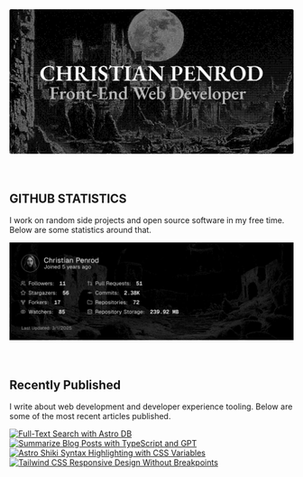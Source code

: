 
<picture>
  <source media="(prefers-color-scheme: dark)" srcset="assets/banner.dark.png?v=91830b9d-4425-4778-b448-5aed0718b098" width="843px" />
  <source media="(prefers-color-scheme: light)" srcset="assets/banner.light.png?v=91830b9d-4425-4778-b448-5aed0718b098" width="843px" />
  <img src="assets/banner.dark.png?v=91830b9d-4425-4778-b448-5aed0718b098" alt="Banner" width="843px" />
</picture>
<br />
<br />
<br />
<h2>GITHUB STATISTICS</h2>
<p>I work on random side projects and open source software in my free time. Below are some statistics around that.</p>
<picture>
  <source media="(prefers-color-scheme: dark)" srcset="assets/statistics.dark.png?v=91830b9d-4425-4778-b448-5aed0718b098" width="843px" />
  <source media="(prefers-color-scheme: light)" srcset="assets/statistics.light.png?v=91830b9d-4425-4778-b448-5aed0718b098" width="843px" />
  <img src="assets/statistics.dark.png?v=91830b9d-4425-4778-b448-5aed0718b098" alt="Github Statistics" width="843px" />
</picture>
<br />
<br />
<br />
<h2>Recently Published</h2>
<p>I write about web development and developer experience tooling. Below are some of the most recent articles published.</p>
<a href="https://christianpenrod.com/blog/full-text-search-with-astro-db"><img src="https://christianpenrod.com/blog/full-text-search-with-astro-db.png?v=91830b9d-4425-4778-b448-5aed0718b098" alt="Full-Text Search with Astro DB" width="421px" /></a>
<a href="https://christianpenrod.com/blog/summarize-blog-posts-with-typescript-and-gpt"><img src="https://christianpenrod.com/blog/summarize-blog-posts-with-typescript-and-gpt.png?v=91830b9d-4425-4778-b448-5aed0718b098" alt="Summarize Blog Posts with TypeScript and GPT" width="421px" /></a>
<a href="https://christianpenrod.com/blog/astro-shiki-syntax-highlighting-with-css-variables"><img src="https://christianpenrod.com/blog/astro-shiki-syntax-highlighting-with-css-variables.png?v=91830b9d-4425-4778-b448-5aed0718b098" alt="Astro Shiki Syntax Highlighting with CSS Variables" width="421px" /></a>
<a href="https://christianpenrod.com/blog/tailwindcss-responsive-design-without-breakpoints"><img src="https://christianpenrod.com/blog/tailwindcss-responsive-design-without-breakpoints.png?v=91830b9d-4425-4778-b448-5aed0718b098" alt="Tailwind CSS Responsive Design Without Breakpoints" width="421px" /></a>
